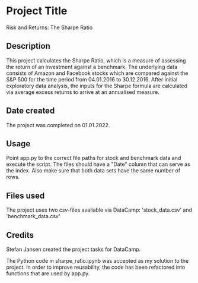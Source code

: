 # Project Title
Risk and Returns: The Sharpe Ratio


## Description
This project calculates the Sharpe Ratio, which is a measure of assessing the return of an investment against a benchmark. The underlying data consists of Amazon and Facebook stocks which are compared against the S&P 500 for the time period from 04.01.2016 to 30.12.2016. After initial exploratory data analysis, the inputs for the Sharpe formula are calculated via average excess returns to arrive at an annualised measure.


## Date created
The project was completed on 01.01.2022.


## Usage
Point app.py to the correct file paths for stock and benchmark data and execute the script. The files should have a "Date" column that can serve as the index. Also make sure that both data sets have the same number of rows.


## Files used
The project uses two csv-files available via DataCamp: 'stock_data.csv' and 'benchmark_data.csv'


## Credits
Stefan Jansen created the project tasks for DataCamp.

The Python code in sharpe_ratio.ipynb was accepted as my solution to the project. In order to improve reusability, the code has been refactored into functions that are used by app.py.
